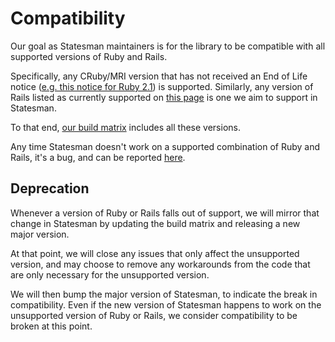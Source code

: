 # Compatibility

Our goal as Statesman maintainers is for the library to be compatible with all supported versions of Ruby and Rails.

Specifically, any CRuby/MRI version that has not received an End of Life notice ([e.g. this notice for Ruby 2.1](https://www.ruby-lang.org/en/news/2017/04/01/support-of-ruby-2-1-has-ended/)) is supported. Similarly, any version of Rails listed as currently supported on [this page](http://guides.rubyonrails.org/maintenance_policy.html) is one we aim to support in Statesman.

To that end, [our build matrix](../.github/workflows/tests.yml) includes all these versions.

Any time Statesman doesn't work on a supported combination of Ruby and Rails, it's a bug, and can be reported [here](https://github.com/gocardless/statesman/issues).

## Deprecation

Whenever a version of Ruby or Rails falls out of support, we will mirror that change in Statesman by updating the build matrix and releasing a new major version.

At that point, we will close any issues that only affect the unsupported version, and may choose to remove any workarounds from the code that are only necessary for the unsupported version.

We will then bump the major version of Statesman, to indicate the break in compatibility. Even if the new version of Statesman happens to work on the unsupported version of Ruby or Rails, we consider compatibility to be broken at this point.
